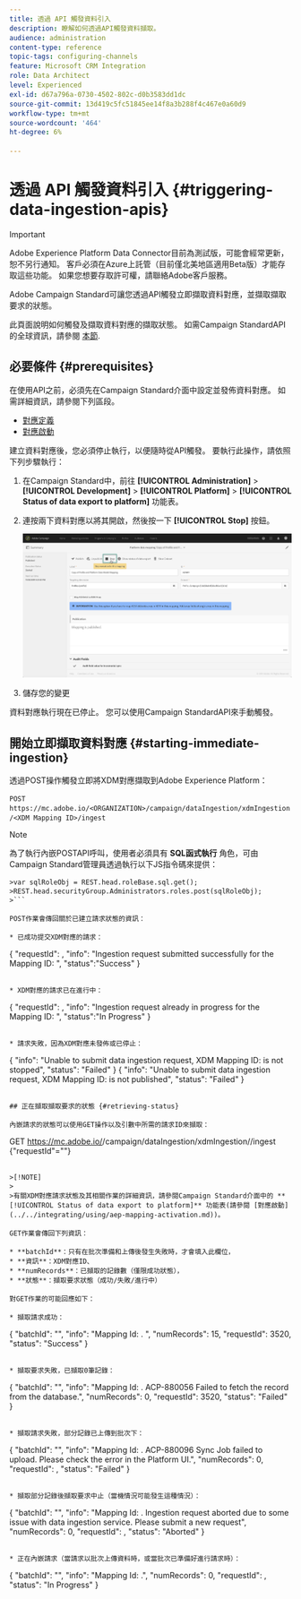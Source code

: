 ```yaml
---
title: 透過 API 觸發資料引入
description: 瞭解如何透過API觸發資料擷取。
audience: administration
content-type: reference
topic-tags: configuring-channels
feature: Microsoft CRM Integration
role: Data Architect
level: Experienced
exl-id: d67a796a-0730-4502-802c-d0b3583dd1dc
source-git-commit: 13d419c5fc51845ee14f8a3b288f4c467e0a60d9
workflow-type: tm+mt
source-wordcount: '464'
ht-degree: 6%

---
```


# 透過 API 觸發資料引入 {#triggering-data-ingestion-apis}

>[!IMPORTANT]
>
>Adobe Experience Platform Data Connector目前為測試版，可能會經常更新，恕不另行通知。 客戶必須在Azure上託管（目前僅北美地區適用Beta版）才能存取這些功能。 如果您想要存取許可權，請聯絡Adobe客戶服務。

Adobe Campaign Standard可讓您透過API觸發立即擷取資料對應，並擷取擷取要求的狀態。

此頁面說明如何觸發及擷取資料對應的擷取狀態。 如需Campaign StandardAPI的全球資訊，請參閱 [本節](../../api/using/get-started-apis.md).

## 必要條件 {#prerequisites}

在使用API之前，必須先在Campaign Standard介面中設定並發佈資料對應。 如需詳細資訊，請參閱下列區段。

* [對應定義](../../integrating/using/aep-mapping-definition.md)
* [對應啟動](../../integrating/using/aep-mapping-activation.md)

建立資料對應後，您必須停止執行，以便隨時從API觸發。 要執行此操作，請依照下列步驟執行：

1. 在Campaign Standard中，前往 **[!UICONTROL Administration]** > **[!UICONTROL Development]** > **[!UICONTROL Platform]** > **[!UICONTROL Status of data export to platform]** 功能表。

1. 連按兩下資料對應以將其開啟，然後按一下 **[!UICONTROL Stop]** 按鈕。

   ![](assets/aep_datamapping_stop.png)

1. 儲存您的變更

資料對應執行現在已停止。 您可以使用Campaign StandardAPI來手動觸發。

## 開始立即擷取資料對應 {#starting-immediate-ingestion}

透過POST操作觸發立即將XDM對應擷取到Adobe Experience Platform：

`POST https://mc.adobe.io/<ORGANIZATION>/campaign/dataIngestion/xdmIngestion/<XDM Mapping ID>/ingest`

>[!NOTE]
>
>為了執行內嵌POSTAPI呼叫，使用者必須具有 **SQL函式執行** 角色，可由Campaign Standard管理員透過執行以下JS指令碼來提供：
>
>
```
>var sqlRoleObj = REST.head.roleBase.sql.get();
>REST.head.securityGroup.Administrators.roles.post(sqlRoleObj);
>```

POST作業會傳回關於已建立請求狀態的資訊：

* 已成功提交XDM對應的請求：

```
{
"requestId": <value>,
"info": "Ingestion request submitted successfully for the Mapping ID: <value>",
"status":"Success"
}
```

* XDM對應的請求已在進行中：

```
{
"requestId": <value>,
"info": "Ingestion request already in progress for the Mapping ID: <value>",
"status":"In Progress"
}
```

* 請求失敗，因為XDM對應未發佈或已停止：

```
{
"info": "Unable to submit data ingestion request, XDM Mapping ID: <value> is not stopped",
"status": "Failed"
}
{
"info": "Unable to submit data ingestion request, XDM Mapping ID: <value> is not published",
"status": "Failed"
}
```

## 正在擷取擷取要求的狀態 {#retrieving-status}

內嵌請求的狀態可以使用GET操作以及引數中所需的請求ID來擷取：

```
GET https://mc.adobe.io/<ORGANIZATION>/campaign/dataIngestion/xdmIngestion/<XDM Mapping ID>/ingest
{"requestId"="<value>"}
```

>[!NOTE]
>
>有關XDM對應請求狀態及其相關作業的詳細資訊，請參閱Campaign Standard介面中的 **[!UICONTROL Status of data export to platform]** 功能表(請參閱 [對應啟動](../../integrating/using/aep-mapping-activation.md))。

GET作業會傳回下列資訊：

* **batchId**：只有在批次準備和上傳後發生失敗時，才會填入此欄位，
* **資訊**：XDM對應ID、
* **numRecords**：已擷取的記錄數（僅限成功狀態），
* **狀態**：擷取要求狀態（成功/失敗/進行中）

對GET作業的可能回應如下：

* 擷取請求成功：

   ```
   {
   "batchId": "",
   "info": "Mapping Id: <value>. ",
   "numRecords": 15,
   "requestId": 3520,
   "status": "Success"
   }
   ```

* 擷取要求失敗，已擷取0筆記錄：

   ```
   {
   "batchId": "",
   "info": "Mapping Id: <value>. ACP-880056 Failed to fetch the record from the database.",
   "numRecords": 0,
   "requestId": 3520,
   "status": "Failed"
   }
   ```

* 擷取請求失敗，部分記錄已上傳到批次下：

   ```
   {
   "batchId": "<value>",
   "info": "Mapping Id: <value>. ACP-880096 Sync Job failed to upload. Please check the error in the Platform UI.",
   "numRecords": 0,
   "requestId": <value>,
   "status": "Failed"
   }
   ```

* 擷取部分記錄後擷取要求中止（當機情況可能發生這種情況）：

   ```
   {
   "batchId": "",
   "info": "Mapping Id: <value>. Ingestion request aborted due to some issue with data ingestion service. Please submit a new request",
   "numRecords": 0,
   "requestId": <value>,
   "status": "Aborted"
   }
   ```

* 正在內嵌請求（當請求以批次上傳資料時，或當批次已準備好進行請求時）：

   ```
   {
   "batchId": "",
   "info": "Mapping Id: <value>.",
   "numRecords": 0,
   "requestId": <value>,
   "status": "In Progress"
   }
   ```

